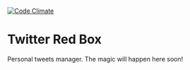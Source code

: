 [![Code Climate](https://codeclimate.com/github/pcylo/twitter-red-box/badges/gpa.svg)](https://codeclimate.com/github/pcylo/twitter-red-box)

# Twitter Red Box
Personal tweets manager. The magic will happen here soon!
